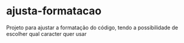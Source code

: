 # ajusta-formatacao
Projeto para ajustar a formatação do código, tendo a possibilidade de escolher qual caracter quer usar
